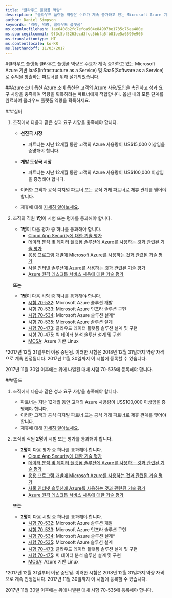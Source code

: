 ```yaml
---
title: "클라우드 플랫폼 역량"
description: "클라우드 플랫폼 역량은 수요가 계속 증가하고 있는 Microsoft Azure 기반 IaaS(Infrastructure as a Service) 및 SaaS(Software as a Service)로 수익을 창출하는 파트너를 위해 설계되었습니다."
author: Daniel Simpson
keywords: "역량, 역량, 클라우드 플랫폼"
ms.openlocfilehash: 1ae6408b2fc7efca904e84907be1735c76ea480e
ms.sourcegitcommit: 9f3c5bf5263ecd3fcc5bbfa5fb81be5a6590e966
ms.translationtype: HT
ms.contentlocale: ko-KR
ms.lasthandoff: 11/03/2017
---
```

#<a name="cloud-platform"></a>클라우드 플랫폼
클라우드 플랫폼 역량은 수요가 계속 증가하고 있는 Microsoft Azure 기반 IaaS(Infrastructure as a Service) 및 SaaS(Software as a Service)로 수익을 창출하는 파트너를 위해 설계되었습니다.

##<a name="azure-consumption-option"></a>Azure 소비 옵션
Azure 소비 옵션은 고객의 Azure 사용/도입을 촉진하고 성과 요구 사항을 충족하여 역량을 획득하려는 파트너에게 적합합니다. 옵션 내의 모든 단계를 완료하여 클라우드 플랫폼 역량을 획득하세요.

###<a name="silver"></a>실버

1. 조직에서 다음과 같은 성과 요구 사항을 충족해야 합니다.

    - **선진국 시장**
        - 파트너는 지난 12개월 동안 고객의 Azure 사용량이 US$15,000 이상임을 증명해야 합니다.
    
    - **개발 도상국 시장** 
        - 파트너는 지난 12개월 동안 고객의 Azure 사용량이 US$100,000 이상임을 증명해야 합니다.

    - 이러한 고객과 공식 디지털 파트너 또는 공식 거래 파트너로 제휴 관계를 맺어야 합니다.
    - 제휴에 대해 [자세히 알아보세요](https://partner.microsoft.com/en-us/membership/digital-partner-of-record).  
  
2. 조직의 직원 **1명**이 시험 또는 평가를 통과해야 합니다.

    - **1명**이 다음 평가 중 하나를 통과해야 합니다.
        - [Cloud App Security에 대한 기술 평가](https://partneruniversity.microsoft.com/?whr=uri:MicrosoftAccount&courseId=13736&scoId=N3FXNd7VB_8805299994)
        - [데이터 분석 및 데이터 플랫폼 솔루션에 Azure를 사용하는 것과 관련된 기술 평가](https://partneruniversity.microsoft.com/?whr=uri:MicrosoftAccount&courseId=13735&scoId=eOi68a7VB_1905299994)
        - [응용 프로그램 개발에 Microsoft Azure를 사용하는 것과 관련된 기술 평가](https://partneruniversity.microsoft.com/?whr=uri:MicrosoftAccount&courseId=13979&scoId=enD8qylbB_9305299993)
        - [사물 인터넷 솔루션에 Azure를 사용하는 것과 관련된 기술 평가](https://partneruniversity.microsoft.com/?whr=uri:MicrosoftAccount&courseId=16252&scoId=ABMqsgVLC_4605996570)
        - [Azure 원격 데스크톱 서비스 사용에 대한 기술 평가](https://partneruniversity.microsoft.com/?whr=uri:MicrosoftAccount&courseId=16571&scoId=R4xnMbpgC_3505996570)

    **또는**

    - **1명**이 다음 시험 중 하나를 통과해야 합니다.
        - [시험 70-532](https://www.microsoft.com/en-us/learning/exam-70-532.aspx): Microsoft Azure 솔루션 개발
        - [시험 70-533](https://www.microsoft.com/en-us/learning/exam-70-533.aspx): Microsoft Azure 인프라 솔루션 구현
        - [시험 70-534](https://www.microsoft.com/en-us/learning/exam-70-534.aspx): Microsoft Azure 솔루션 설계*
        - [시험 70-535](https://www.microsoft.com/en-us/learning/exam-70-535.aspx): Microsoft Azure 솔루션 설계 
        - [시험 70-473](https://www.microsoft.com/en-us/learning/exam-70-473.aspx): 클라우드 데이터 플랫폼 솔루션 설계 및 구현
        - [시험 70-475](https://www.microsoft.com/en-us/learning/exam-70-475.aspx): 빅 데이터 분석 솔루션 설계 및 구현
        - [MCSA](https://www.microsoft.com/en-us/learning/mcsa-linux-azure-certification.aspx): Azure 기반 Linux

*2017년 12월 31일부터 이용 중단됨. 이러한 시험은 2018년 12월 31일까지 역량 자격으로 계속 인정됩니다. 2017년 11월 30일까지 이 시험에 등록할 수 있습니다.

2017년 11월 30일 이후에는 위에 나열된 대체 시험 70-535에 등록해야 합니다.  

###<a name="gold"></a>골드

1. 조직에서 다음과 같은 성과 요구 사항을 충족해야 합니다.

    - 파트너는 지난 12개월 동안 고객의 Azure 사용량이 US$100,000 이상임을 증명해야 합니다.
    - 이러한 고객과 공식 디지털 파트너 또는 공식 거래 파트너로 제휴 관계를 맺어야 합니다.
    - 제휴에 대해 [자세히 알아보세요](https://partner.microsoft.com/en-us/membership/digital-partner-of-record).

2. 조직의 직원 **2명**이 시험 또는 평가를 통과해야 합니다.

    - **2명**이 다음 평가 중 하나를 통과해야 합니다.
        - [Cloud App Security에 대한 기술 평가](https://partneruniversity.microsoft.com/?whr=uri:MicrosoftAccount&courseId=13736&scoId=N3FXNd7VB_8805299994)
        - [데이터 분석 및 데이터 플랫폼 솔루션에 Azure를 사용하는 것과 관련된 기술 평가](https://partneruniversity.microsoft.com/?whr=uri:MicrosoftAccount&courseId=13735&scoId=eOi68a7VB_1905299994)
        - [응용 프로그램 개발에 Microsoft Azure를 사용하는 것과 관련된 기술 평가](https://partneruniversity.microsoft.com/?whr=uri:MicrosoftAccount&courseId=13979&scoId=enD8qylbB_9305299993)
        - [사물 인터넷 솔루션에 Azure를 사용하는 것과 관련된 기술 평가](https://partneruniversity.microsoft.com/?whr=uri:MicrosoftAccount&courseId=16252&scoId=ABMqsgVLC_4605996570)
        - [Azure 원격 데스크톱 서비스 사용에 대한 기술 평가](https://partneruniversity.microsoft.com/?whr=uri:MicrosoftAccount&courseId=16571&scoId=R4xnMbpgC_3505996570)

    **또는**

    - **2명**이 다음 시험 중 하나를 통과해야 합니다.
        - [시험 70-532](https://www.microsoft.com/en-us/learning/exam-70-532.aspx): Microsoft Azure 솔루션 개발
        - [시험 70-533](https://www.microsoft.com/en-us/learning/exam-70-533.aspx): Microsoft Azure 인프라 솔루션 구현
        - [시험 70-534](https://www.microsoft.com/en-us/learning/exam-70-534.aspx): Microsoft Azure 솔루션 설계*
        - [시험 70-535](https://www.microsoft.com/en-us/learning/exam-70-535.aspx): Microsoft Azure 솔루션 설계 
        - [시험 70-473](https://www.microsoft.com/en-us/learning/exam-70-473.aspx): 클라우드 데이터 플랫폼 솔루션 설계 및 구현
        - [시험 70-475](https://www.microsoft.com/en-us/learning/exam-70-475.aspx): 빅 데이터 분석 솔루션 설계 및 구현
        - [MCSA](https://www.microsoft.com/en-us/learning/mcsa-linux-azure-certification.aspx): Azure 기반 Linux

*2017년 12월 31일부터 이용 중단됨. 이러한 시험은 2018년 12월 31일까지 역량 자격으로 계속 인정됩니다. 2017년 11월 30일까지 이 시험에 등록할 수 있습니다.

2017년 11월 30일 이후에는 위에 나열된 대체 시험 70-535에 등록해야 합니다. 